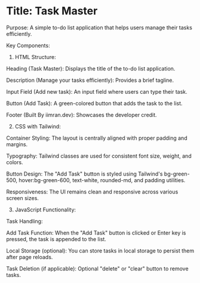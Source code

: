 # Title: Task Master
Purpose: A simple to-do list application that helps users manage their tasks efficiently.

Key Components:

1. HTML Structure:

Heading (Task Master): Displays the title of the to-do list application.

Description (Manage your tasks efficiently): Provides a brief tagline.

Input Field (Add new task): An input field where users can type their task.

Button (Add Task): A green-colored button that adds the task to the list.

Footer (Built By iimran.dev): Showcases the developer credit.



2. CSS with Tailwind:

Container Styling: The layout is centrally aligned with proper padding and margins.

Typography: Tailwind classes are used for consistent font size, weight, and colors.

Button Design: The "Add Task" button is styled using Tailwind's bg-green-500, hover:bg-green-600, text-white, rounded-md, and padding utilities.

Responsiveness: The UI remains clean and responsive across various screen sizes.



3. JavaScript Functionality:

Task Handling:

Add Task Function: When the "Add Task" button is clicked or Enter key is pressed, the task is appended to the list.

Local Storage (optional): You can store tasks in local storage to persist them after page reloads.


Task Deletion (if applicable): Optional "delete" or "clear" button to remove tasks.
